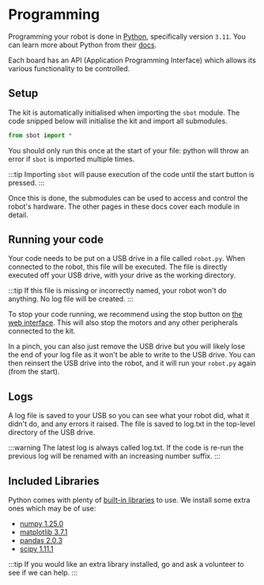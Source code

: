 # Programming

Programming your robot is done in [Python](https://www.python.org/),
specifically version `3.11`. You can learn more about Python from their
[docs](https://docs.python.org/3/).

Each board has an API (Application Programming Interface) which allows its various functionality to be controlled.

## Setup

The kit is automatically initialised when importing the `sbot` module. The code snipped below will initialise the kit and import all submodules.

```python
from sbot import *
```

You should only run this once at the start of your file: python will throw an error if `sbot` is imported multiple times.

:::tip
Importing `sbot` will pause execution of the code until the start button is pressed.
:::

Once this is done, the submodules can be used to access and control the robot's hardware. The other pages in these docs cover each module in detail.

## Running your code

Your code needs to be put on a USB drive in a file called `robot.py`. When connected to the robot, this file will be executed. The file is directly executed off your USB drive, with your drive as the working directory.

:::tip
If this file is missing or incorrectly named, your robot won't do anything. No log file will be created.
:::

To stop your code running, we recommend using the stop button on [the web interface](../kit/web-interface).
This will also stop the motors and any other peripherals connected to the kit.

In a pinch, you can also just remove the USB drive but you will likely lose the end of your log file as it won't be able to write to the USB drive.
You can then reinsert the USB drive into the robot, and it will run your `robot.py` again (from the start).

## Logs

A log file is saved to your USB so you can see what your robot did,
what it didn't do, and any errors it raised. The file is saved to log.txt in the top-level directory of the USB drive.

:::warning
The latest log is always called log.txt. If the code is re-run the previous log will be renamed with an increasing number suffix.
:::

## Included Libraries

Python comes with plenty of [built-in
libraries](https://docs.python.org/3.11/py-modindex.html) to use. We
install some extra ones which may be of use:

-   [numpy 1.25.0](https://pypi.org/project/numpy/1.25.0/)
-   [matplotlib 3.7.1](https://pypi.org/project/matplotlib/3.7.1/)
-   [pandas 2.0.3](https://pypi.org/project/pandas/2.0.3/)
-   [scipy 1.11.1](https://pypi.org/project/scipy/1.11.1/)

:::tip
If you would like an extra library installed, go and ask a volunteer to see if we can help.
:::
